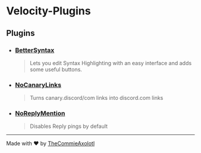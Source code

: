 # Velocity-Plugins

## Plugins
 - ### [BetterSyntax](https://github.com/TheCommieAxolotl/Velocity-Plugins/tree/main/BetterSyntax)
    > Lets you edit Syntax Highlighting with an easy interface and adds some useful buttons.
 - ### [NoCanaryLinks](https://github.com/TheCommieAxolotl/Velocity-Plugins/tree/main/NoCanaryLinks)
    > Turns canary.discord/com links into discord.com links
 - ### [NoReplyMention](https://github.com/TheCommieAxolotl/Velocity-Plugins/tree/main/NoReplyMentions)
    > Disables Reply pings by default

___

Made with ❤️ by [TheCommieAxolotl](github.com/TheCommieAxolotl)
